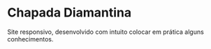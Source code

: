 # Chapada Diamantina
Site responsivo, desenvolvido com intuito colocar em prática alguns conhecimentos.
